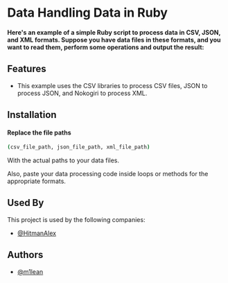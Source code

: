 
# Data Handling Data in Ruby

#### Here's an example of a simple Ruby script to process data in CSV, JSON, and XML formats. Suppose you have data files in these formats, and you want to read them, perform some operations and output the result:



## Features
- This example uses the CSV libraries to process CSV files, JSON to process JSON, and Nokogiri to process XML.


## Installation

#### Replace the file paths 


```bash 
(csv_file_path, json_file_path, xml_file_path)
``` 

With the actual paths to your data files. 

Also, paste your data processing code inside loops or methods for the appropriate formats.

    
## Used By

This project is used by the following companies:

- [@HitmanAlex](https://www.github.com/HitmanAlex)


## Authors

- [@m1lean](https://www.github.com/m1lean)

